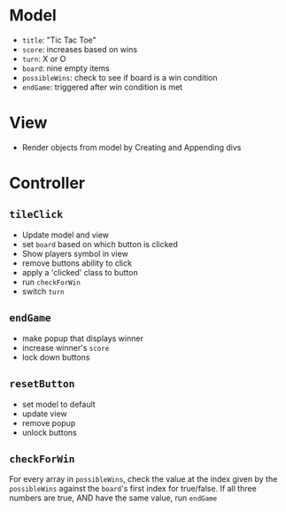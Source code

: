 # Model
- `title`: "Tic Tac Toe"
- `score`: increases based on wins
- `turn`: X or O
- `board`: nine empty items
- `possibleWins`: check to see if board is a win condition
- `endGame`: triggered after win condition is met
# View
- Render objects from model by Creating and Appending divs

# Controller
## `tileClick`
- Update model and view 
- set `board` based on which button is clicked
- Show players symbol in view
- remove buttons ability to click
- apply a 'clicked' class to button
- run `checkForWin`
- switch `turn`
## `endGame`
- make popup that displays winner
- increase winner's `score`
- lock down buttons
## `resetButton`
- set model to default
- update view
- remove popup
- unlock buttons
## `checkForWin`

For every array in `possibleWins`, check the value at the index given by the `possibleWins` against the `board`'s first index for true/false. If all three numbers are true, AND have the same value, run `endGame`